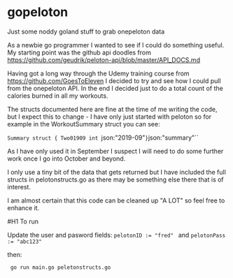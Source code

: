 # gopeloton
Just some noddy goland stuff to grab onepeloton data

As a newbie go programmer I wanted to see if I could do something useful.   My starting point was the github api doodles from 
https://github.com/geudrik/peloton-api/blob/master/API_DOCS.md  

Having got a long way through the Udemy training course from https://github.com/GoesToEleven I decided to try and see how I could pull from the onepeloton API.   In the end I decided just to do a total count of the calories burned in all my workouts.

The structs documented here are fine at the time of me writing the code, but I expect this to change - I have only just started with peloton so for example in the WorkoutSummary struct you can see:

`Summary struct {
		Two01909 int `json:"2019-09"`
	} `json:"summary"``
  
As I have only used it in September I suspect I will need to do some further work once I go into October and beyond.
  
I only use a tiny bit of the data that gets returned but I have included the full structs in pelotonstructs.go as there may be something else there that is of interest.

I am almost certain that this code can be cleaned up "A LOT" so feel free to enhance it.

#H1 To run

Update the user and pasword fields:   `pelotonID := "fred" `   and `pelotonPass := "abc123"`

then:

` go run main.go peletonstructs.go`
  
  


